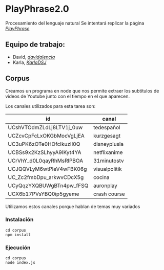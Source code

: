 # PlayPhrase2.0
Procesamiento del lenguaje natural
Se intentará replicar la página [*PlayPhrase*](https://www.playphrase.me/#/search) 

## Equipo de trabajo:
- David, [*davidalencia*](https://github.com/davidalencia)
- Karla, [*KarlaDSJ*](https://github.com/KarlaDSJ)

## Corpus
Creamos un programa en node que nos permite extraer los subtítulos de vídeos de Youtube junto con el tiempo en el que aparecen.

Los canales utilizados para esta tarea son:

|           id            |    canal      |
|-------------------------|---------------|
|UCshVTOdmZLdLj8LTV1j_0uw | tedespañol    |
|UCZcvCpFcLxOKGbMocVgLjEA | kurzgesagt    |
|UC3uPK6zOTe0HOfcIkuzII0Q | disneyplusla  |
|UCBSs9x2KzSLhyyA9IKyt4YA | netflixanime  |
|UCrVhY_d0L0qayRhMsRlPBOA | 31minutostv   |
|UCJQQVLyM6wtPleV4wFBK06g | visualpolitik |
|UC_Zc2fmbDpu_arkwvCDcX5g | cocina        |
|UCyQqzYXQBUWgBTn4pw_fFSQ | auronplay     |
|UCX6b17PVsYBQ0ip5gyeme   | crash course  |

Utilizamos estos canales porque hablan de temas muy variados

### Instalación 
```
cd corpus
npm install
```

### Ejecución
```
cd corpus
node index.js
```